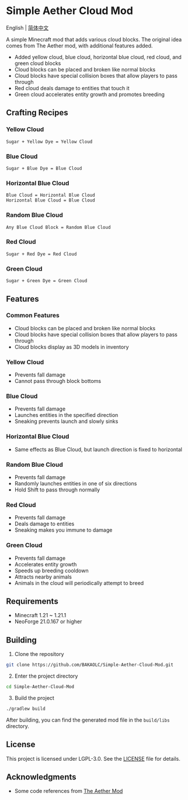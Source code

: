 # Simple Aether Cloud Mod

English | [简体中文](README.md)

A simple Minecraft mod that adds various cloud blocks. The original idea comes from The Aether mod, with additional features added.

- Added yellow cloud, blue cloud, horizontal blue cloud, red cloud, and green cloud blocks
- Cloud blocks can be placed and broken like normal blocks
- Cloud blocks have special collision boxes that allow players to pass through
- Red cloud deals damage to entities that touch it
- Green cloud accelerates entity growth and promotes breeding

## Crafting Recipes

### Yellow Cloud

```
Sugar + Yellow Dye = Yellow Cloud
```

### Blue Cloud

```
Sugar + Blue Dye = Blue Cloud
```

### Horizontal Blue Cloud

```
Blue Cloud = Horizontal Blue Cloud
Horizontal Blue Cloud = Blue Cloud
```

### Random Blue Cloud

```
Any Blue Cloud Block = Random Blue Cloud
```

### Red Cloud

```
Sugar + Red Dye = Red Cloud
```

### Green Cloud

```
Sugar + Green Dye = Green Cloud
```

## Features

### Common Features

- Cloud blocks can be placed and broken like normal blocks
- Cloud blocks have special collision boxes that allow players to pass through
- Cloud blocks display as 3D models in inventory

### Yellow Cloud

- Prevents fall damage
- Cannot pass through block bottoms

### Blue Cloud

- Prevents fall damage
- Launches entities in the specified direction
- Sneaking prevents launch and slowly sinks

### Horizontal Blue Cloud

- Same effects as Blue Cloud, but launch direction is fixed to horizontal

### Random Blue Cloud

- Prevents fall damage
- Randomly launches entities in one of six directions
- Hold Shift to pass through normally

### Red Cloud

- Prevents fall damage
- Deals damage to entities
- Sneaking makes you immune to damage

### Green Cloud

- Prevents fall damage
- Accelerates entity growth
- Speeds up breeding cooldown
- Attracts nearby animals
- Animals in the cloud will periodically attempt to breed

## Requirements

- Minecraft 1.21 ~ 1.21.1
- NeoForge 21.0.167 or higher

## Building

1. Clone the repository

```bash
git clone https://github.com/BAKAOLC/Simple-Aether-Cloud-Mod.git
```

2. Enter the project directory

```bash
cd Simple-Aether-Cloud-Mod
```

3. Build the project

```bash
./gradlew build
```

After building, you can find the generated mod file in the `build/libs` directory.

## License

This project is licensed under LGPL-3.0. See the [LICENSE](LICENSE) file for details.

## Acknowledgments

- Some code references from [The Aether Mod](https://github.com/The-Aether-Team/The-Aether) 